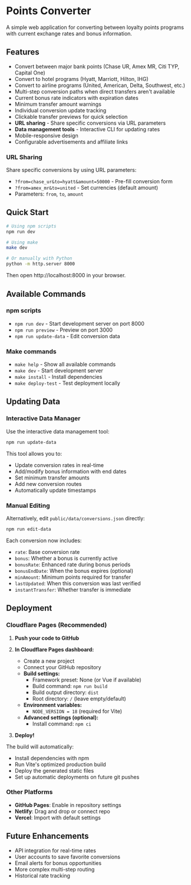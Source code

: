 # Points Converter

A simple web application for converting between loyalty points programs with current exchange rates and bonus information.

## Features

- Convert between major bank points (Chase UR, Amex MR, Citi TYP, Capital One)
- Convert to hotel programs (Hyatt, Marriott, Hilton, IHG)
- Convert to airline programs (United, American, Delta, Southwest, etc.)
- Multi-step conversion paths when direct transfers aren't available
- Current bonus rate indicators with expiration dates
- Minimum transfer amount warnings
- Individual conversion update tracking
- Clickable transfer previews for quick selection
- **URL sharing** - Share specific conversions via URL parameters
- **Data management tools** - Interactive CLI for updating rates
- Mobile-responsive design
- Configurable advertisements and affiliate links

### URL Sharing

Share specific conversions by using URL parameters:
- `?from=chase_ur&to=hyatt&amount=50000` - Pre-fill conversion form
- `?from=amex_mr&to=united` - Set currencies (default amount)
- Parameters: `from`, `to`, `amount`

## Quick Start

```bash
# Using npm scripts
npm run dev

# Using make
make dev

# Or manually with Python
python -m http.server 8000
```

Then open http://localhost:8000 in your browser.

## Available Commands

### npm scripts
- `npm run dev` - Start development server on port 8000
- `npm run preview` - Preview on port 3000
- `npm run update-data` - Edit conversion data

### Make commands
- `make help` - Show all available commands
- `make dev` - Start development server
- `make install` - Install dependencies
- `make deploy-test` - Test deployment locally

## Updating Data

### Interactive Data Manager

Use the interactive data management tool:

```bash
npm run update-data
```

This tool allows you to:
- Update conversion rates in real-time
- Add/modify bonus information with end dates
- Set minimum transfer amounts
- Add new conversion routes
- Automatically update timestamps

### Manual Editing

Alternatively, edit `public/data/conversions.json` directly:

```bash
npm run edit-data
```

Each conversion now includes:
- `rate`: Base conversion rate
- `bonus`: Whether a bonus is currently active
- `bonusRate`: Enhanced rate during bonus periods
- `bonusEndDate`: When the bonus expires (optional)
- `minAmount`: Minimum points required for transfer
- `lastUpdated`: When this conversion was last verified
- `instantTransfer`: Whether transfer is immediate

## Deployment

### Cloudflare Pages (Recommended)

1. **Push your code to GitHub**

2. **In Cloudflare Pages dashboard:**
   - Create a new project
   - Connect your GitHub repository
   - **Build settings:**
     - Framework preset: None (or Vue if available)
     - Build command: `npm run build`
     - Build output directory: `dist`
     - Root directory: `/` (leave empty/default)
   - **Environment variables:**
     - `NODE_VERSION = 18` (required for Vite)
   - **Advanced settings (optional):**
     - Install command: `npm ci`

3. **Deploy!**

The build will automatically:
- Install dependencies with npm
- Run Vite's optimized production build
- Deploy the generated static files
- Set up automatic deployments on future git pushes

### Other Platforms

- **GitHub Pages**: Enable in repository settings
- **Netlify**: Drag and drop or connect repo
- **Vercel**: Import with default settings

## Future Enhancements

- API integration for real-time rates
- User accounts to save favorite conversions
- Email alerts for bonus opportunities
- More complex multi-step routing
- Historical rate tracking